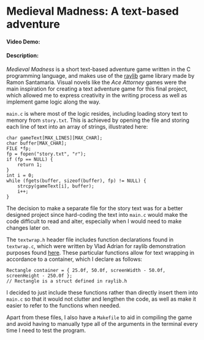 # Medieval Madness: A text-based adventure
#### Video Demo: <URL HERE>
#### Description:
*Medieval Madness* is a short text-based adventure game written in the C programming language, and makes use of the [raylib](https://www.raylib.com/) game library made by Ramon Santamaria. Visual novels like the *Ace Attorney* games were the main inspiration for creating a text adventure game for this final project, which allowed me to express creativity in the writing process as well as implement game logic along the way.

`main.c` is where most of the logic resides, including loading story text to memory from `story.txt`. This is achieved by opening the file and storing each line of text into an array of strings, illustrated here:
```
char gameText[MAX_LINES][MAX_CHAR];
char buffer[MAX_CHAR];
FILE *fp;
fp = fopen("story.txt", "r");
if (fp == NULL) {
    return 1;
}
int i = 0;
while (fgets(buffer, sizeof(buffer), fp) != NULL) {
    strcpy(gameText[i], buffer);
    i++;
}
```
The decision to make a separate file for the story text was for a better designed project since hard-coding the text into `main.c` would make the code difficult to read and alter, especially when I would need to make changes later on.

The `textwrap.h` header file includes function declarations found in `textwrap.c`, which were written by Vlad Adrian for raylib demonstration purposes found [here](https://www.raylib.com/examples.html). These particular functions allow for text wrapping in accordance to a container, which I declare as follows:
```
Rectangle container = { 25.0f, 50.0f, screenWidth - 50.0f, screenHeight - 250.0f };
// Rectangle is a struct defined in raylib.h
```
I decided to just include these functions rather than directly insert them into `main.c` so that it would not clutter and lengthen the code, as well as make it easier to refer to the functions when needed.

Apart from these files, I also have a `Makefile` to aid in compiling the game and avoid having to manually type all of the arguments in the terminal every time I need to test the program.
